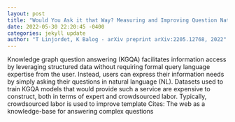 ```yaml
--- 
layout: post 
title: "Would You Ask it that Way? Measuring and Improving Question Naturalness for Knowledge Graph Question Answering" 
date: 2022-05-30 22:20:45 -0400 
categories: jekyll update 
author: "T Linjordet, K Balog - arXiv preprint arXiv:2205.12768, 2022" 
--- 
```

Knowledge graph question answering (KGQA) facilitates information access by leveraging structured data without requiring formal query language expertise from the user. Instead, users can express their information needs by simply asking their questions in natural language (NL). Datasets used to train KGQA models that would provide such a service are expensive to construct, both in terms of expert and crowdsourced labor. Typically, crowdsourced labor is used to improve template Cites: The web as a knowledge-base for answering complex questions
